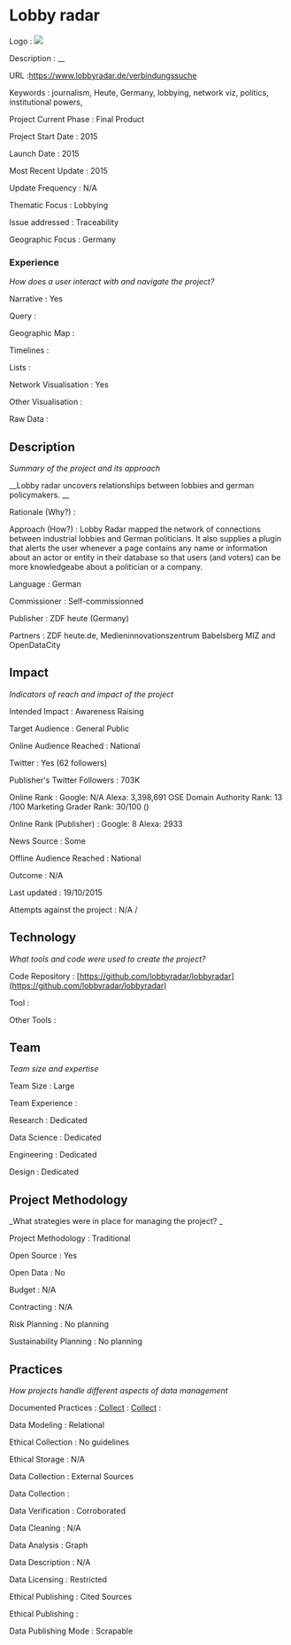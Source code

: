 # Lobby radar 

Logo
: ![](https://www.lobbyradar.de/assets/images/zdf-lobbyradar-logo.svg)

Description
: __

URL
:https://www.lobbyradar.de/verbindungssuche


Keywords
: journalism, Heute, Germany, lobbying, network viz, politics, institutional powers, 



Project Current Phase
: Final Product

    

Project Start Date
: 2015



Launch Date
: 2015



Most Recent Update
: 2015



Update Frequency
: N/A



Thematic Focus
: Lobbying



Issue addressed
: Traceability 



Geographic Focus
: Germany


### Experience

_How does a user interact with and navigate the project?_

Narrative
: Yes 

Query
: 

Geographic Map
:  

Timelines
:  

Lists
:  

Network Visualisation
:  Yes

Other Visualisation
:   

Raw Data 
:

## Description

_Summary of the project and its approach_

__Lobby radar uncovers relationships between lobbies and german policymakers. __


Rationale (Why?)
: 



Approach (How?)
: Lobby Radar mapped the network of connections between industrial lobbies and German politicians. It also supplies a plugin that alerts the user whenever a page contains any name or information about an actor or entity in their database so that users (and voters) can be more knowledgeabe about a politician or a company.



Language
: German



Commissioner
: Self-commissionned



Publisher
: ZDF heute (Germany)



Partners
: ZDF heute.de, Medieninnovationszentrum Babelsberg MIZ and OpenDataCity


## Impact

_Indicators of reach and impact of the project_

Intended Impact
: Awareness Raising



Target Audience
: General Public



Online Audience Reached
: National



Twitter
: Yes (62 followers)



Publisher's Twitter Followers
: 703K



Online Rank
:  Google: N/A   Alexa: 3,398,691  OSE Domain Authority Rank:  13 /100  Marketing Grader Rank: 30/100 ()


Online Rank (Publisher)
:  Google: 8  Alexa: 2933



News Source
: Some



Offline Audience Reached
: National



Outcome
: N/A



Last updated
: 19/10/2015


Attempts against the project
: N/A  / 


## Technology

_What tools and code were used to create the project?_

Code Repository
: [https://github.com/lobbyradar/lobbyradar](https://github.com/lobbyradar/lobbyradar)



Tool
: 



Other Tools
: 


## Team

_Team size and expertise_

Team Size
: Large



Team Experience
:  

Research
: Dedicated 

Data Science
: Dedicated 

Engineering
:  Dedicated

Design
: Dedicated


## Project Methodology

_What strategies were in place for managing the project? _

Project Methodology
: Traditional



Open Source
: Yes



Open Data
: No



Budget
: N/A



Contracting
: N/A



Risk Planning
: No planning



Sustainability Planning
: No planning



## Practices

_How projects handle different aspects of data management_

Documented Practices
: [Collect](https://www.lobbyradar.de/oft-gestellte-fragen#collapseSix) 
: [Collect](https://www.lobbyradar.de/oft-gestellte-fragen#collapseSeven)
: []()


Data Modeling
: Relational



Ethical Collection
: No guidelines



Ethical Storage
: N/A



Data Collection
: External Sources



Data Collection
: 



Data Verification
: Corroborated



Data Cleaning
: N/A



Data Analysis
: Graph



Data Description
: N/A



Data Licensing
: Restricted



Ethical Publishing
: Cited Sources



Ethical Publishing
: 



Data Publishing Mode
: Scrapable
